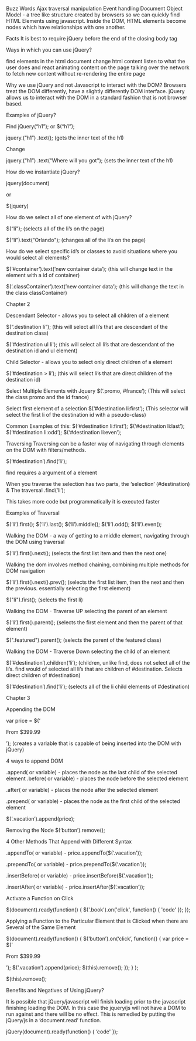 Buzz Words
Ajax traversal manipulation
Event handling
Document Object Model - a tree like structure created by browsers so we can quickly find HTML Elements using javascript. Inside the DOM, HTML elements become nodes which have relationships with one another.

Facts
It is best to require jQuery before the end of the closing body tag

Ways in which you can use jQuery?

find elements in the html document
change html content
listen to what the user does and react
animating content on the page
talking over the network to fetch new content without re-rendering the entire page

Why we use jQuery and not Javascript to interact with the DOM?
Browsers treat the DOM differently, have a slightly differently DOM interface.  jQuery allows  us to interact with the DOM in a standard fashion that is not browser based.

Examples of jQuery?

Find
jQuery(“h1”); or $(“h1”);

jquery.(“h1”) .text();
(gets the inner text of the h1)

Change

jquery.(“h1”) .text(“Where will you got");
(sets the inner text of the h1)

How do we instantiate jQuery?

jquery(document)

or

$(jquery)

How do we select all of one element of with jQuery?

$(“li");
(selects all of the li’s on the page)

$(“li”).text(“Orlando");
(changes all of the li’s on the page)

How do we select specific id’s or classes to avoid situations where you would select all elements?

$(‘#container’).text(’new container data’);
(this will change text in the element with a id of container)

$(‘.classContainer’).text(’new container data’);
(this will change the text in the class classContainer)

Chapter 2

Descendant Selector - allows you to select all children of a element

$(“.destination li”);
(this will select all li’s that are descendant of the destination class)

$('#destination ul li');
(this will select all li’s that are descendant of the destination id and ul element)

Child Selector - allows you to select only direct children of a element

$(‘#destination > li’);
(this will select li’s that are direct children of the destination id)

 Select Multiple Elements with Jquery
$(‘.promo, #france’);
(This will select the class promo and the id france)

Select first element of a selection
$(‘#destination li:first’);
(This selector will select the first li of the destination id with a pseudo-class)

Common Examples of this:
$(‘#destination li:first’);
$(‘#destination li:last’);
$(‘#destination li:odd’);
$(‘#destination li:even’);

Traversing
Traversing can be a faster way of navigating through elements on the DOM with filters/methods.

$(‘#destination’).find(‘li’);

find requires a argument of a element

When you traverse the selection has two parts, the ‘selection’ (#destination)
&
The traversal .find(‘li’);

This takes more code but programmatically it is executed faster

Examples of Traversal

$(‘li’).first();
$(‘li’).last();
$(‘li’).middle();
$(‘li’).odd();
$(‘li’).even();

Walking the DOM - a way of getting to a middle element, navigating through the DOM using traversal

$(‘li’).first().next();
(selects the first list item and then the next one)

Walking the dom involves method chaining, combining multiple methods for DOM navigation

$(‘li’).first().next().prev();
(selects the first list item, then the next and then the previous. essentially selecting the first element)

 $("li").first();
(selects the first li)

Walking the DOM - Traverse UP selecting the parent of an element

$(‘li’).first().parent();
(selects the first element and then the parent of that element)

 $(".featured").parent();
(selects the parent of the featured class)

Walking the DOM - Traverse Down selecting the child of an element

$(‘#destination’).children(‘li’);
(children, unlike find, does not select all of the li’s. find would of selected all li’s that are children of #destination. Selects direct children of #destination)

$(‘#destination’).find(‘li’);
(selects all of the li child elements of #destination)

Chapter 3

Appending the DOM

var price = $(‘<p>From $399.99</p>’);
(creates a variable that is capable of being inserted into the DOM with jQuery)

4 ways to append DOM

.append(<element> or variable) - places the node as the last child of the selected element
.before(<element> or variable) - places the node before the selected element

.after(<element> or variable) - places the node after the selected element

.prepend(<element> or variable) - places the node as the first child of the selected element

$(‘.vacation’).append(price);

Removing the Node
$(‘button’).remove();

4 Other Methods That Append with Different Syntax

.appendTo(<element> or variable) - price.appendTo($(‘.vacation'));

.prependTo(<element> or variable) - price.prependTo($(‘.vacation’));

.insertBefore(<element> or variable) - price.insertBefore($(‘.vacation’));

.insertAfter(<element> or variable) - price.insertAfter($(‘.vacation’));

Activate a Function on Click

$(document).ready(function()  {
  $('.book').on('click', function() {
    'code'
  });
});

Applying a Function to the Particular Element that is Clicked when there are Several of the Same Element

$(document).ready(function() {
     $(‘button’).on(‘click’, function() {
          var price = $(‘<p>From $399.99</p>’);
          $(‘.vacation’).append(price);
          $(this).remove();
     });
} );

$(this).remove();

Benefits and Negatives of Using jQuery?

It is possible that jQuery/javascript will finish loading prior to the javascript finishing loading the DOM. In this case the jquery/js will not have a DOM to run against and there will be no effect. This is remedied by putting the jQuery/js in a  ‘document.read’ function.

jQuery(document).ready(function() {
‘code'
});
